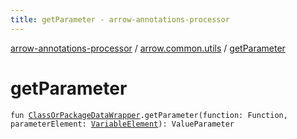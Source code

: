 ```yaml
---
title: getParameter - arrow-annotations-processor
---
```


[arrow-annotations-processor](../index.html) / [arrow.common.utils](index.html) / [getParameter](./get-parameter.html)

# getParameter

`fun `[`ClassOrPackageDataWrapper`](-class-or-package-data-wrapper/index.html)`.getParameter(function: Function, parameterElement: `[`VariableElement`](http://docs.oracle.com/javase/6/docs/api/javax/lang/model/element/VariableElement.html)`): ValueParameter`